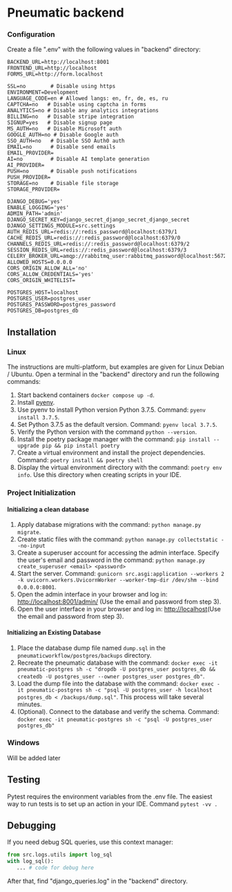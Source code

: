 # Pneumatic backend

### Configuration
Create a file ".env" with the following values in "backend" directory:
```shell
BACKEND_URL=http://localhost:8001
FRONTEND_URL=http://localhost
FORMS_URL=http://form.localhost

SSL=no        # Disable using https
ENVIRONMENT=Development
LANGUAGE_CODE=en # Allowed langs: en, fr, de, es, ru
CAPTCHA=no   # Disable using captcha in forms
ANALYTICS=no # Disable any analytics integrations
BILLING=no   # Disable stripe integration
SIGNUP=yes   # Disable signup page
MS_AUTH=no   # Disable Microsoft auth
GOOGLE_AUTH=no # Disable Google auth
SSO_AUTH=no   # Disable SSO Auth0 auth
EMAIL=no      # Disable send emails
EMAIL_PROVIDER=
AI=no         # Disable AI template generation
AI_PROVIDER=
PUSH=no       # Disable push notifications
PUSH_PROVIDER=
STORAGE=no    # Disable file storage
STORAGE_PROVIDER=

DJANGO_DEBUG='yes'
ENABLE_LOGGING='yes'
ADMIN_PATH='admin'
DJANGO_SECRET_KEY=django_secret_django_secret_django_secret
DJANGO_SETTINGS_MODULE=src.settings
AUTH_REDIS_URL=redis://:redis_password@localhost:6379/1
CACHE_REDIS_URL=redis://:redis_password@localhost:6379/0
CHANNELS_REDIS_URL=redis://:redis_password@localhost:6379/2
SESSION_REDIS_URL=redis://:redis_password@localhost:6379/3
CELERY_BROKER_URL=amqp://rabbitmq_user:rabbitmq_password@localhost:5672
ALLOWED_HOSTS=0.0.0.0
CORS_ORIGIN_ALLOW_ALL='no'
CORS_ALLOW_CREDENTIALS='yes'
CORS_ORIGIN_WHITELIST=

POSTGRES_HOST=localhost
POSTGRES_USER=postgres_user
POSTGRES_PASSWORD=postgres_password
POSTGRES_DB=postgres_db
```

## Installation
### Linux

The instructions are multi-platform, but examples are given for Linux Debian / Ubuntu.
Open a terminal in the "backend" directory and run the following commands:
1. Start backend containers ``docker compose up -d``.
2. Install [pyenv](https://github.com/pyenv/pyenv).
3. Use pyenv to install Python version Python 3.7.5. Command: ``pyenv install 3.7.5``.
4. Set Python 3.7.5 as the default version. Command: ``pyenv local 3.7.5``.
5. Verify the Python version with the command ``python --version``.
6. Install the poetry package manager with the command: ``pip install --upgrade pip && pip install poetry``
7. Create a virtual environment and install the project dependencies. Command: ``poetry install && poetry shell``
8. Display the virtual environment directory with the command: ``poetry env info``. Use this directory when creating scripts in your IDE.

### Project Initialization
#### Initializing a clean database
1. Apply database migrations with the command: ``python manage.py migrate``.
2. Create static files with the command: ``python manage.py collectstatic --no-input``
3. Create a superuser account for accessing the admin interface. Specify the user's email and password in the command: ``python manage.py create_superuser <email> <password>``
4. Start the server. Command: ``gunicorn src.asgi:application --workers 2 -k uvicorn.workers.UvicornWorker --worker-tmp-dir /dev/shm --bind 0.0.0.0:8001``.
5. Open the admin interface in your browser and log in: [http://localhost:8001/admin/](http://localhost:8001/admin/) (Use the email and password from step 3).
6. Open the user interface in your browser and log in: [http://localhost](http://localhost)(Use the email and password from step 3).

#### Initializing an Existing Database
1. Place the database dump file named ``dump.sql`` in the ``pneumaticworkflow/postgres/backups`` directory. 
2. Recreate the pneumatic database with the command: ``docker exec -it pneumatic-postgres sh -c "dropdb -U postgres_user postgres_db && createdb -U postgres_user --owner postgres_user postgres_db"``.
3. Load the dump file into the database with the command: ``docker exec -it pneumatic-postgres sh -c "psql -U postgres_user -h localhost postgres_db < /backups/dump.sql"``. This process will take several minutes.
4. (Optional). Connect to the database and verify the schema. Command: ``docker exec -it pneumatic-postgres sh -c "psql -U postgres_user postgres_db"``

### Windows
Will be added later


## Testing
Pytest requires the environment variables from the .env file. The easiest way to run tests is to set up an action in your IDE. Command ``pytest -vv .``

## Debugging
If you need debug SQL queries, use this context manager:
```python
from src.logs.utils import log_sql
with log_sql():
   ... # code for debug here
```
After that, find "django_queries.log" in the "backend" directory.
